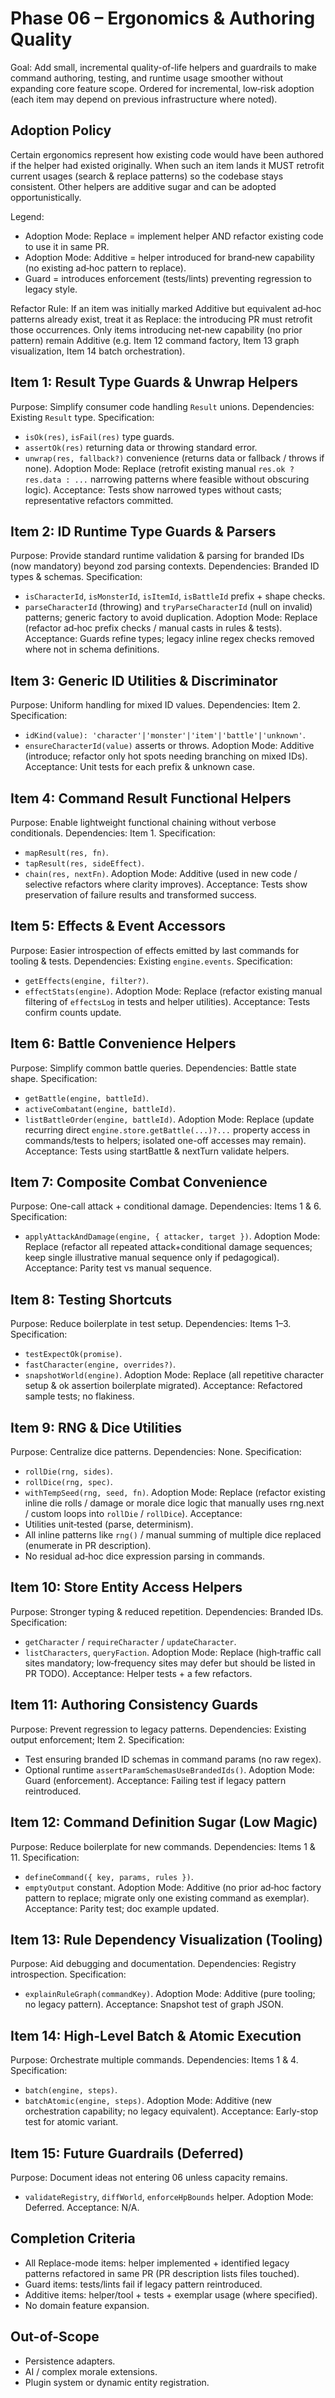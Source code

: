 # Phase 06 – Ergonomics & Authoring Quality

Goal: Add small, incremental quality-of-life helpers and guardrails to make command authoring, testing, and runtime usage smoother without expanding core feature scope. Ordered for incremental, low‑risk adoption (each item may depend on previous infrastructure where noted).

## Adoption Policy
Certain ergonomics represent how existing code would have been authored if the helper had existed originally. When such an item lands it MUST retrofit current usages (search & replace patterns) so the codebase stays consistent. Other helpers are additive sugar and can be adopted opportunistically.

Legend:
- Adoption Mode: Replace = implement helper AND refactor existing code to use it in same PR.
- Adoption Mode: Additive = helper introduced for brand‑new capability (no existing ad‑hoc pattern to replace).
- Guard = introduces enforcement (tests/lints) preventing regression to legacy style.

Refactor Rule:
If an item was initially marked Additive but equivalent ad‑hoc patterns already exist, treat it as Replace: the introducing PR must retrofit those occurrences. Only items introducing net‑new capability (no prior pattern) remain Additive (e.g. Item 12 command factory, Item 13 graph visualization, Item 14 batch orchestration).

## Item 1: Result Type Guards & Unwrap Helpers
Purpose: Simplify consumer code handling `Result` unions.
Dependencies: Existing `Result` type.
Specification:
- `isOk(res)`, `isFail(res)` type guards.
- `assertOk(res)` returning data or throwing standard error.
- `unwrap(res, fallback?)` convenience (returns data or fallback / throws if none).
Adoption Mode: Replace (retrofit existing manual `res.ok ? res.data : ...` narrowing patterns where feasible without obscuring logic).
Acceptance: Tests show narrowed types without casts; representative refactors committed.

## Item 2: ID Runtime Type Guards & Parsers
Purpose: Provide standard runtime validation & parsing for branded IDs (now mandatory) beyond zod parsing contexts.
Dependencies: Branded ID types & schemas.
Specification:
- `isCharacterId`, `isMonsterId`, `isItemId`, `isBattleId` prefix + shape checks.
- `parseCharacterId` (throwing) and `tryParseCharacterId` (null on invalid) patterns; generic factory to avoid duplication.
Adoption Mode: Replace (refactor ad‑hoc prefix checks / manual casts in rules & tests).
Acceptance: Guards refine types; legacy inline regex checks removed where not in schema definitions.

## Item 3: Generic ID Utilities & Discriminator
Purpose: Uniform handling for mixed ID values.
Dependencies: Item 2.
Specification:
- `idKind(value): 'character'|'monster'|'item'|'battle'|'unknown'`.
- `ensureCharacterId(value)` asserts or throws.
Adoption Mode: Additive (introduce; refactor only hot spots needing branching on mixed IDs).
Acceptance: Unit tests for each prefix & unknown case.

## Item 4: Command Result Functional Helpers
Purpose: Enable lightweight functional chaining without verbose conditionals.
Dependencies: Item 1.
Specification:
- `mapResult(res, fn)`.
- `tapResult(res, sideEffect)`.
- `chain(res, nextFn)`.
Adoption Mode: Additive (used in new code / selective refactors where clarity improves).
Acceptance: Tests show preservation of failure results and transformed success.

## Item 5: Effects & Event Accessors
Purpose: Easier introspection of effects emitted by last commands for tooling & tests.
Dependencies: Existing `engine.events`.
Specification:
- `getEffects(engine, filter?)`.
- `effectStats(engine)`.
Adoption Mode: Replace (refactor existing manual filtering of `effectsLog` in tests and helper utilities).
Acceptance: Tests confirm counts update.

## Item 6: Battle Convenience Helpers
Purpose: Simplify common battle queries.
Dependencies: Battle state shape.
Specification:
- `getBattle(engine, battleId)`.
- `activeCombatant(engine, battleId)`.
- `listBattleOrder(engine, battleId)`.
Adoption Mode: Replace (update recurring direct `engine.store.getBattle(...)?...` property access in commands/tests to helpers; isolated one-off accesses may remain).
Acceptance: Tests using startBattle & nextTurn validate helpers.

## Item 7: Composite Combat Convenience
Purpose: One-call attack + conditional damage.
Dependencies: Items 1 & 6.
Specification:
- `applyAttackAndDamage(engine, { attacker, target })`.
Adoption Mode: Replace (refactor all repeated attack+conditional damage sequences; keep single illustrative manual sequence only if pedagogical).
Acceptance: Parity test vs manual sequence.

## Item 8: Testing Shortcuts
Purpose: Reduce boilerplate in test setup.
Dependencies: Items 1–3.
Specification:
- `testExpectOk(promise)`.
- `fastCharacter(engine, overrides?)`.
- `snapshotWorld(engine)`.
Adoption Mode: Replace (all repetitive character setup & ok assertion boilerplate migrated).
Acceptance: Refactored sample tests; no flakiness.

## Item 9: RNG & Dice Utilities
Purpose: Centralize dice patterns.
Dependencies: None.
Specification:
- `rollDie(rng, sides)`.
- `rollDice(rng, spec)`.
- `withTempSeed(rng, seed, fn)`.
Adoption Mode: Replace (refactor existing inline die rolls / damage or morale dice logic that manually uses rng.next / custom loops into `rollDie` / `rollDice`).
Acceptance:
- Utilities unit‑tested (parse, determinism).
- All inline patterns like `rng()` / manual summing of multiple dice replaced (enumerate in PR description).
- No residual ad‑hoc dice expression parsing in commands.

## Item 10: Store Entity Access Helpers
Purpose: Stronger typing & reduced repetition.
Dependencies: Branded IDs.
Specification:
- `getCharacter` / `requireCharacter` / `updateCharacter`.
- `listCharacters`, `queryFaction`.
Adoption Mode: Replace (high‑traffic call sites mandatory; low‑frequency sites may defer but should be listed in PR TODO).
Acceptance: Helper tests + a few refactors.

## Item 11: Authoring Consistency Guards
Purpose: Prevent regression to legacy patterns.
Dependencies: Existing output enforcement; Item 2.
Specification:
- Test ensuring branded ID schemas in command params (no raw regex).
- Optional runtime `assertParamSchemasUseBrandedIds()`.
Adoption Mode: Guard (enforcement).
Acceptance: Failing test if legacy pattern reintroduced.

## Item 12: Command Definition Sugar (Low Magic)
Purpose: Reduce boilerplate for new commands.
Dependencies: Items 1 & 11.
Specification:
- `defineCommand({ key, params, rules })`.
- `emptyOutput` constant.
Adoption Mode: Additive (no prior ad‑hoc factory pattern to replace; migrate only one existing command as exemplar).
Acceptance: Parity test; doc example updated.

## Item 13: Rule Dependency Visualization (Tooling)
Purpose: Aid debugging and documentation.
Dependencies: Registry introspection.
Specification:
- `explainRuleGraph(commandKey)`.
Adoption Mode: Additive (pure tooling; no legacy pattern).
Acceptance: Snapshot test of graph JSON.

## Item 14: High-Level Batch & Atomic Execution
Purpose: Orchestrate multiple commands.
Dependencies: Items 1 & 4.
Specification:
- `batch(engine, steps)`.
- `batchAtomic(engine, steps)`.
Adoption Mode: Additive (new orchestration capability; no legacy equivalent).
Acceptance: Early-stop test for atomic variant.

## Item 15: Future Guardrails (Deferred)
Purpose: Document ideas not entering 06 unless capacity remains.
- `validateRegistry`, `diffWorld`, `enforceHpBounds` helper.
Adoption Mode: Deferred.
Acceptance: N/A.

## Completion Criteria
- All Replace-mode items: helper implemented + identified legacy patterns refactored in same PR (PR description lists files touched).
- Guard items: tests/lints fail if legacy pattern reintroduced.
- Additive items: helper/tool + tests + exemplar usage (where specified).
- No domain feature expansion.

## Out-of-Scope
- Persistence adapters.
- AI / complex morale extensions.
- Plugin system or dynamic entity registration.
